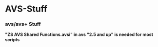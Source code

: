 ﻿# AVS-Stuff
### avs/avs+ Stuff ###
**"ZS AVS Shared Functions.avsi" in avs "2.5 and up" is needed for most scripts**
